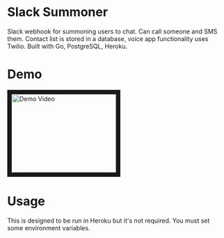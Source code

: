 # Slack Summoner
Slack webhook for summoning users to chat. Can call someone and SMS them. 
Contact list is stored in a database, voice app functionality uses Twilio. 
Built with Go, PostgreSQL, Heroku.

# Demo
<a href="http://www.youtube.com/watch?feature=player_embedded&v=OwT5yEcZ6Zw
" target="_blank"><img src="http://img.youtube.com/vi/OwT5yEcZ6Zw/0.jpg" 
alt="Demo Video" width="240" height="180" border="10" /></a>

# Usage
This is designed to be run in Heroku but it's not required. You must set some environment variables.
